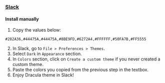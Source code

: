 ### [Slack](https://slack.com/)

#### Install manually

1. Copy the values below:
```
#282A36,#44475A,#44475A,#8BE9FD,#6272A4,#FFFFFF,#50FA7B,#FF5555
```
2. In Slack,  go to `File > Preferences > Themes`.
3. Select `Dark` in `Appearance` section.
4. In `Colors` section, click on `Create a custom theme` if you never created a custom theme.
5. Paste the colors you copied from the previous step in the textbox.
6. Enjoy Dracula theme in Slack!
